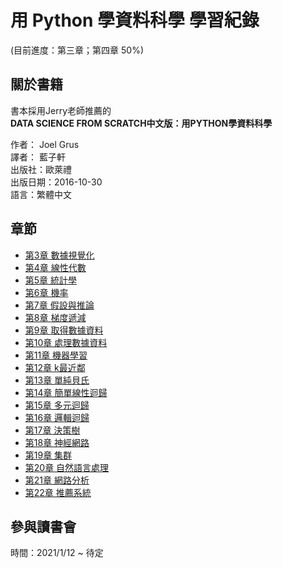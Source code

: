 # 用 Python 學資料科學 學習紀錄
(目前進度：第三章；第四章 50%)
## 關於書籍
書本採用Jerry老師推薦的  
**DATA SCIENCE FROM SCRATCH中文版：用PYTHON學資料科學**
  
作者： Joel Grus  
譯者： 藍子軒  
出版社：歐萊禮    
出版日期：2016-10-30  
語言：繁體中文  

## 章節


* [第3章 數據視覺化](https://colab.research.google.com/github/hank199599/data_science_from_scratch_reading_log/blob/main/Chapter3.ipynb)
* [第4章 線性代數](https://colab.research.google.com/github/hank199599/data_science_from_scratch_reading_log/blob/main/Chapter4.ipynb)
* [第5章 統計學](https://colab.research.google.com/github/hank199599/data_science_from_scratch_reading_log/blob/main/Chapter5.ipynb)
* [第6章 機率](https://colab.research.google.com/github/hank199599/data_science_from_scratch_reading_log/blob/main/Chapter6.ipynb)
* [第7章 假設與推論](https://colab.research.google.com/github/hank199599/data_science_from_scratch_reading_log/blob/main/Chapter7.ipynb)
* [第8章 梯度遞減](https://colab.research.google.com/github/hank199599/data_science_from_scratch_reading_log/blob/main/Chapter8.ipynb)
* [第9章 取得數據資料](https://colab.research.google.com/github/hank199599/data_science_from_scratch_reading_log/blob/main/Chapter9.ipynb)
* [第10章 處理數據資料](https://colab.research.google.com/github/hank199599/data_science_from_scratch_reading_log/blob/main/Chapter10.ipynb)
* [第11章 機器學習](https://colab.research.google.com/github/hank199599/data_science_from_scratch_reading_log/blob/main/Chapter11.ipynb)
* [第12章 k最近鄰](https://colab.research.google.com/github/hank199599/data_science_from_scratch_reading_log/blob/main/Chapter12.ipynb)
* [第13章 單純貝氏](https://colab.research.google.com/github/hank199599/data_science_from_scratch_reading_log/blob/main/Chapter13.ipynb)
* [第14章 簡單線性迴歸](https://colab.research.google.com/github/hank199599/data_science_from_scratch_reading_log/blob/main/Chapter14.ipynb)
* [第15章 多元迴歸](https://colab.research.google.com/github/hank199599/data_science_from_scratch_reading_log/blob/main/Chapter15.ipynb)
* [第16章 邏輯迴歸](https://colab.research.google.com/github/hank199599/data_science_from_scratch_reading_log/blob/main/Chapter16.ipynb)
* [第17章 決策樹](https://colab.research.google.com/github/hank199599/data_science_from_scratch_reading_log/blob/main/Chapter17.ipynb)
* [第18章 神經網路](https://colab.research.google.com/github/hank199599/data_science_from_scratch_reading_log/blob/main/Chapter18.ipynb)
* [第19章 集群](https://colab.research.google.com/github/hank199599/data_science_from_scratch_reading_log/blob/main/Chapter19.ipynb)
* [第20章 自然語言處理](https://colab.research.google.com/github/hank199599/data_science_from_scratch_reading_log/blob/main/Chapter20.ipynb)
* [第21章 網路分析](https://colab.research.google.com/github/hank199599/data_science_from_scratch_reading_log/blob/main/Chapter21.ipynb)
* [第22章 推薦系統](https://colab.research.google.com/github/hank199599/data_science_from_scratch_reading_log/blob/main/Chapter22.ipynb)

## 參與讀書會

時間：2021/1/12 ~ 待定  
